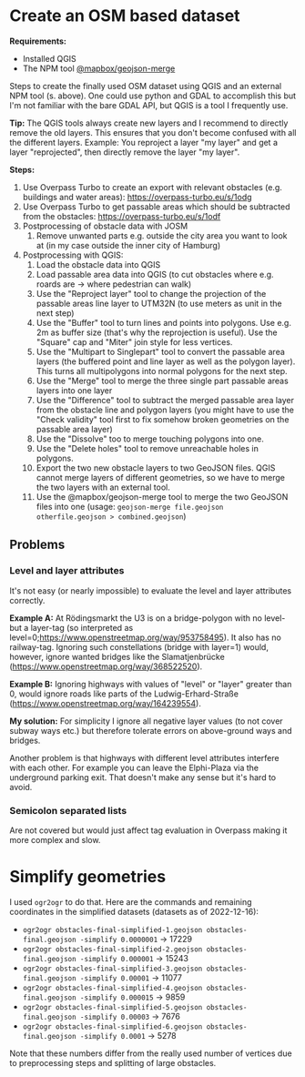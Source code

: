 # Create an OSM based dataset

**Requirements:**

* Installed QGIS
* The NPM tool [@mapbox/geojson-merge](https://www.npmjs.com/package/@mapbox/geojson-merge)

Steps to create the finally used OSM dataset using QGIS and an external NPM tool (s. above).
One could use python and GDAL to accomplish this but I'm not familiar with the bare GDAL API, but QGIS is a tool I frequently use.

**Tip:**
The QGIS tools always create new layers and I recommend to directly remove the old layers.
This ensures that you don't become confused with all the different layers.
Example: You reproject a layer "my layer" and get a layer "reprojected", then directly remove the layer "my layer".

**Steps:**

1. Use Overpass Turbo to create an export with relevant obstacles (e.g. buildings and water areas): https://overpass-turbo.eu/s/1odg
2. Use Overpass Turbo to get passable areas which should be subtracted from the obstacles: https://overpass-turbo.eu/s/1odf
3. Postprocessing of obstacle data with JOSM
	1. Remove unwanted parts e.g. outside the city area you want to look at (in my case outside the inner city of Hamburg)
4. Postprocessing with QGIS:
	1. Load the obstacle data into QGIS
	2. Load passable area data into QGIS (to cut obstacles where e.g. roards are -> where pedestrian can walk)
	3. Use the "Reproject layer" tool to change the projection of the passable areas line layer to UTM32N (to use meters as unit in the next step)
	4. Use the "Buffer" tool to turn lines and points into polygons. Use e.g. 2m as buffer size (that's why the reprojection is useful). Use the "Square" cap and "Miter" join style for less vertices.
	5. Use the "Multipart to Singlepart" tool to convert the passable area layers (the buffered point and line layer as well as the polygon layer). This turns all multipolygons into normal polygons for the next step.
	6. Use the "Merge" tool to merge the three single part passable areas layers into one layer
	7. Use the "Difference" tool to subtract the merged passable area layer from the obstacle line and polygon layers (you might have to use the "Check validity" tool first to fix somehow broken geometries on the passable area layer)
	8. Use the "Dissolve" too to merge touching polygons into one.
	9. Use the "Delete holes" tool to remove unreachable holes in polygons.
	10. Export the two new obstacle layers to two GeoJSON files. QGIS cannot merge layers of different geometries, so we have to merge the two layers with an external tool.
	11. Use the @mapbox/geojson-merge tool to merge the two GeoJSON files into one (usage: `geojson-merge file.geojson otherfile.geojson > combined.geojson`)

## Problems

### Level and layer attributes

It's not easy (or nearly impossible) to evaluate the level and layer attributes correctly.

**Example A:**
At Rödingsmarkt the U3 is on a bridge-polygon with no level- but a layer-tag (so interpreted as level=0;https://www.openstreetmap.org/way/953758495). It also has no railway-tag. Ignoring such constellations (bridge with layer=1) would, however, ignore wanted bridges like the Slamatjenbrücke (https://www.openstreetmap.org/way/368522520).

**Example B:**
Ignoring highways with values of "level" or "layer" greater than 0, would ignore roads like parts of the Ludwig-Erhard-Straße (https://www.openstreetmap.org/way/164239554).

**My solution:**
For simplicity I ignore all negative layer values (to not cover subway ways etc.) but therefore tolerate errors on above-ground ways and bridges.

Another problem is that highways with different level attributes interfere with each other. For example you can leave the Elphi-Plaza via the underground parking exit. That doesn't make any sense but it's hard to avoid.

### Semicolon separated lists

Are not covered but would just affect tag evaluation in Overpass making it more complex and slow.

# Simplify geometries

I used `ogr2ogr` to do that.
Here are the commands and remaining coordinates in the simplified datasets (datasets as of 2022-12-16):

* `ogr2ogr obstacles-final-simplified-1.geojson obstacles-final.geojson -simplify 0.0000001` → 17229
* `ogr2ogr obstacles-final-simplified-2.geojson obstacles-final.geojson -simplify 0.000001` → 15243
* `ogr2ogr obstacles-final-simplified-3.geojson obstacles-final.geojson -simplify 0.00001` → 11077
* `ogr2ogr obstacles-final-simplified-4.geojson obstacles-final.geojson -simplify 0.000015` → 9859
* `ogr2ogr obstacles-final-simplified-5.geojson obstacles-final.geojson -simplify 0.00003` → 7676
* `ogr2ogr obstacles-final-simplified-6.geojson obstacles-final.geojson -simplify 0.0001` → 5278

Note that these numbers differ from the really used number of vertices due to preprocessing steps and splitting of large obstacles.
